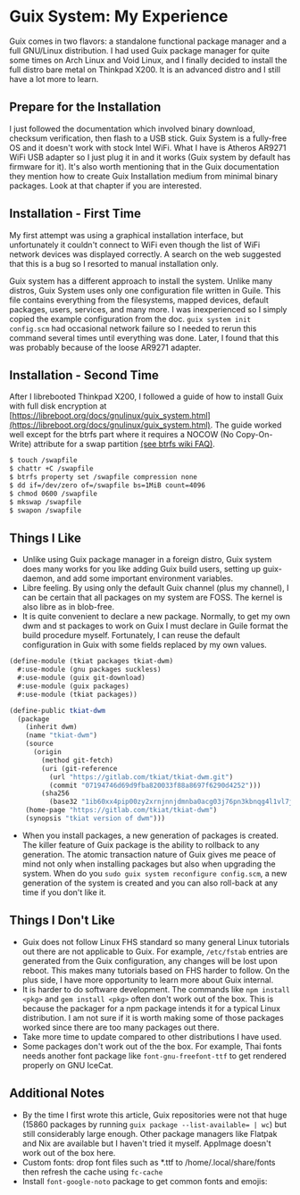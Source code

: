 # Guix System: My Experience

Guix comes in two flavors: a standalone functional package manager and a full GNU/Linux distribution. I had used Guix package manager for quite some times on Arch Linux and Void Linux, and I finally decided to install the full distro bare metal on Thinkpad X200. It is an advanced distro and I still have a lot more to learn.

## Prepare for the Installation

I just followed the documentation which involved binary download, checksum verification, then flash to a USB stick. Guix System is a fully-free OS and it doesn't work with stock Intel WiFi. What I have is Atheros AR9271 WiFi USB adapter so I just plug it in and it works (Guix system by default has firmware for it). It's also worth mentioning that in the Guix documentation they mention how to create Guix Installation medium from minimal binary packages. Look at that chapter if you are interested.

## Installation - First Time

My first attempt was using a graphical installation interface, but unfortunately it couldn't connect to WiFi even though the list of WiFi network devices was displayed correctly. A search on the web suggested that this is a bug so I resorted to manual installation only.

Guix system has a different approach to install the system. Unlike many distros, Guix System uses only one configuration file written in Guile. This file contains everything from the filesystems, mapped devices, default packages, users, services, and many more. I was inexperienced so I simply copied the example configuration from the doc. `guix system init config.scm` had occasional network failure so I needed to rerun this command several times until everything was done. Later, I found that this was probably because of the loose AR9271 adapter.

## Installation - Second Time

After I librebooted Thinkpad X200, I followed a guide of how to install Guix with full disk encryption at [https://libreboot.org/docs/gnulinux/guix_system.html](https://libreboot.org/docs/gnulinux/guix_system.html). The guide worked well except for the btrfs part where it requires a NOCOW (No Copy-On-Write) attribute for a swap partition [(see btrfs wiki FAQ)](https://btrfs.wiki.kernel.org/index.php/FAQ).

```bash
$ touch /swapfile
$ chattr +C /swapfile
$ btrfs property set /swapfile compression none
$ dd if=/dev/zero of=/swapfile bs=1MiB count=4096
$ chmod 0600 /swapfile
$ mkswap /swapfile
$ swapon /swapfile
```

## Things I Like

- Unlike using Guix package manager in a foreign distro, Guix system does many works for you like adding Guix build users, setting up guix-daemon, and add some important environment variables.
- Libre feeling. By using only the default Guix channel (plus my channel), I can be certain that all packages on my system are FOSS. The kernel is also libre as in blob-free.
- It is quite convenient to declare a new package. Normally, to get my own dwm and st packages to work on Guix I must declare in Guile format the build procedure myself. Fortunately, I can reuse the default configuration in Guix with some fields replaced by my own values.

```scheme
(define-module (tkiat packages tkiat-dwm)
  #:use-module (gnu packages suckless)
  #:use-module (guix git-download)
  #:use-module (guix packages)
  #:use-module (tkiat packages))

(define-public tkiat-dwm
  (package
    (inherit dwm)
    (name "tkiat-dwm")
    (source
      (origin
        (method git-fetch)
        (uri (git-reference
          (url "https://gitlab.com/tkiat/tkiat-dwm.git")
          (commit "07194746d69d9fba820033f88a8697f6290d4252")))
        (sha256
          (base32 "1ib60xx4pip00zy2xrnjnnjdmnba0acg03j76pn3kbnqg4l1vl7j"))))
    (home-page "https://gitlab.com/tkiat/tkiat-dwm")
    (synopsis "tkiat version of dwm")))
```

- When you install packages, a new generation of packages is created. The killer feature of Guix package is the ability to rollback to any generation. The atomic transaction nature of Guix gives me peace of mind not only when installing packages but also when upgrading the system. When do you `sudo guix system reconfigure config.scm`, a new generation of the system is created and you can also roll-back at any time if you don't like it.

## Things I Don't Like

- Guix does not follow Linux FHS standard so many general Linux tutorials out there are not applicable to Guix. For example, `/etc/fstab` entries are generated from the Guix configuration, any changes will be lost upon reboot. This makes many tutorials based on FHS harder to follow. On the plus side, I have more opportunity to learn more about Guix internal.
- It is harder to do software development. The commands like `npm install <pkg>` and `gem install <pkg>` often don't work out of the box. This is because the packager for a npm package intends it for a typical Linux distribution. I am not sure if it is worth making some of those packages worked since there are too many packages out there.
- Take more time to update compared to other distributions I have used.
- Some packages don't work out of the the box. For example, Thai fonts needs another font package like `font-gnu-freefont-ttf` to get rendered properly on GNU IceCat.

## Additional Notes

- By the time I first wrote this article, Guix repositories were not that huge (15860 packages by running `guix package --list-available= | wc`) but still considerably large enough. Other package managers like Flatpak and Nix are available but I haven't tried it myself. AppImage doesn't work out of the box here.
- Custom fonts: drop font files such as \*.ttf to /home/.local/share/fonts then refresh the cache using `fc-cache`
- Install `font-google-noto` package to get common fonts and emojis:
